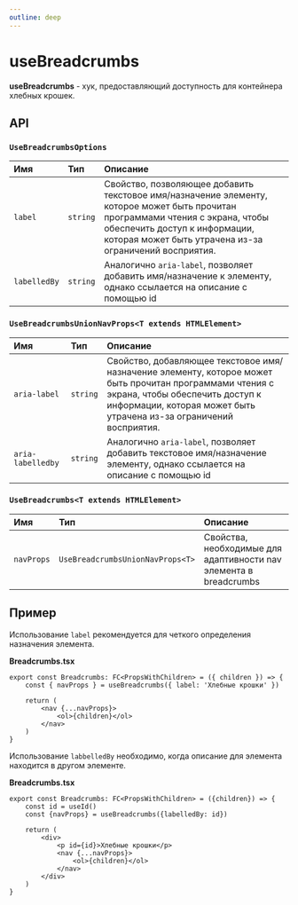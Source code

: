 ```yaml
---
outline: deep
---
```


# useBreadcrumbs

**useBreadcrumbs** - хук, предоставляющий доступность для контейнера хлебных крошек.

## API

### `UseBreadcrumbsOptions`

| Имя               | Тип      | Описание    |
|:-------------------|:-----------|:-----------|
| `label`  | `string`   | Свойство, позволяющее добавить текстовое имя/назначение элементу, которое может быть прочитан программами чтения с экрана, чтобы обеспечить доступ к информации, которая может быть утрачена из-за ограничений восприятия.  | 
| `labelledBy`  | `string`   | Аналогично `aria-label`, позволяет добавить имя/назначение к элементу, однако ссылается на описание с помощью id  | 

### `UseBreadcrumbsUnionNavProps<T extends HTMLElement>`

| Имя               | Тип      | Описание    |
|:-------------------|:-----------|:-----------|
| `aria-label`  | `string`   | Свойство, добавляющее текстовое имя/назначение элементу, которое может быть прочитан программами чтения с экрана, чтобы обеспечить доступ к информации, которая может быть утрачена из-за ограничений восприятия.  | 
| `aria-labelledby`  | `string`   | Аналогично `aria-label`, позволяет добавить текстовое имя/назначение элементу, однако ссылается на описание с помощью id  | 

### `UseBreadcrumbs<T extends HTMLElement>`

| Имя               | Тип      | Описание    |
|:-------------------|:-----------|:-----------|
| `navProps`  | `UseBreadcrumbsUnionNavProps<T>`   | Свойства, необходимые для адаптивности nav элемента в breadcrumbs  | 

## Пример

Использование `label` рекомендуется для четкого определения назначения элемента.

**Breadcrumbs.tsx**

```tsx
export const Breadcrumbs: FC<PropsWithChildren> = ({ children }) => {
	const { navProps } = useBreadcrumbs({ label: 'Хлебные крошки' })

	return (
        <nav {...navProps}>
            <ol>{children}</ol>
        </nav>
	)
}
```

Использование `labbelledBy` необходимо, когда описание для элемента находится в другом элементе.

**Breadcrumbs.tsx**

```tsx
export const Breadcrumbs: FC<PropsWithChildren> = ({children}) => {
    const id = useId()
    const {navProps} = useBreadcrumbs({labelledBy: id})

    return (
        <div>
            <p id={id}>Хлебные крошки</p>
            <nav {...navProps}>
                <ol>{children}</ol>
            </nav>
        </div>
    )
}
```

